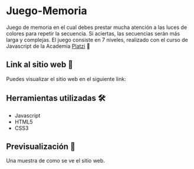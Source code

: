 # Juego-Memoria

Juego de memoria en el cual debes prestar mucha atención a las luces de colores para repetir la secuencia. Si aciertas, las secuencias serán más larga y complejas. El juego consiste en 7 niveles, realizado con el curso de Javascript de la Academia [Platzi](https://platzi.com/) 🚀 

## Link al sitio web 📌
Puedes visualizar el sitio web en el siguiente link:
 

## Herramientas utilizadas 🛠️
* Javascript 
* HTML5
* CSS3

## Previsualización 📖
Una muestra de como se ve el sitio web. 
![]()
